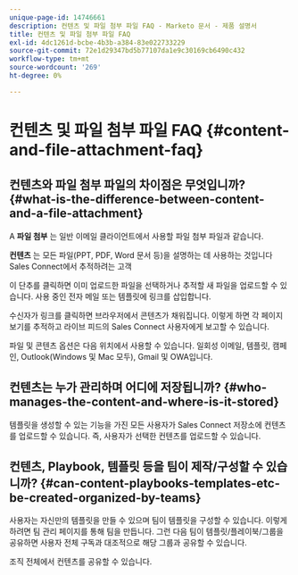 ```yaml
---
unique-page-id: 14746661
description: 컨텐츠 및 파일 첨부 파일 FAQ - Marketo 문서 - 제품 설명서
title: 컨텐츠 및 파일 첨부 파일 FAQ
exl-id: 4dc1261d-bcbe-4b3b-a384-83e022733229
source-git-commit: 72e1d29347bd5b77107da1e9c30169cb6490c432
workflow-type: tm+mt
source-wordcount: '269'
ht-degree: 0%

---
```


# 컨텐츠 및 파일 첨부 파일 FAQ {#content-and-file-attachment-faq}

## 컨텐츠와 파일 첨부 파일의 차이점은 무엇입니까? {#what-is-the-difference-between-content-and-a-file-attachment}

A **파일 첨부** 는 일반 이메일 클라이언트에서 사용할 파일 첨부 파일과 같습니다.

**컨텐츠** 는 모든 파일(PPT, PDF, Word 문서 등)을 설명하는 데 사용하는 것입니다 Sales Connect에서 추적하려는 고객

이 단추를 클릭하면 이미 업로드한 파일을 선택하거나 추적할 새 파일을 업로드할 수 있습니다. 사용 중인 전자 메일 또는 템플릿에 링크를 삽입합니다.

수신자가 링크를 클릭하면 브라우저에서 콘텐츠가 채워집니다. 이렇게 하면 각 페이지 보기를 추적하고 라이브 피드의 Sales Connect 사용자에게 보고할 수 있습니다.

파일 및 콘텐츠 옵션은 다음 위치에서 사용할 수 있습니다. 일회성 이메일, 템플릿, 캠페인, Outlook(Windows 및 Mac 모두), Gmail 및 OWA입니다.

## 컨텐츠는 누가 관리하며 어디에 저장됩니까? {#who-manages-the-content-and-where-is-it-stored}

템플릿을 생성할 수 있는 기능을 가진 모든 사용자가 Sales Connect 저장소에 컨텐츠를 업로드할 수 있습니다. 즉, 사용자가 선택한 컨텐츠를 업로드할 수 있습니다.

## 컨텐츠, Playbook, 템플릿 등을 팀이 제작/구성할 수 있습니까? {#can-content-playbooks-templates-etc-be-created-organized-by-teams}

사용자는 자신만의 템플릿을 만들 수 있으며 팀이 템플릿을 구성할 수 있습니다. 이렇게 하려면 팀 관리 페이지를 통해 팀을 만듭니다. 그런 다음 팀이 템플릿/플레이북/그룹을 공유하면 사용자 전체 구독과 대조적으로 해당 그룹과 공유할 수 있습니다.

조직 전체에서 컨텐츠를 공유할 수 있습니다.
